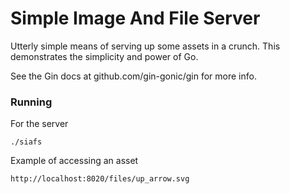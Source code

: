 # Simple Image And File Server

Utterly simple means of serving up some assets in a crunch.
This demonstrates the simplicity and power of Go.

See the Gin docs at github.com/gin-gonic/gin for more info.

### Running

For the server

    ./siafs
    
Example of accessing an asset

    http://localhost:8020/files/up_arrow.svg
